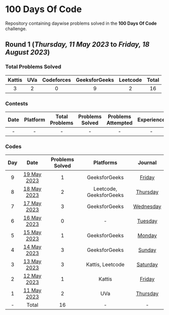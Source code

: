 # 100 Days Of Code

Repository containing daywise problems solved in the **100 Days Of Code** challenge.

## Round 1 (_Thursday, 11 May 2023_ to _Friday, 18 August 2023_)

### Total Problems Solved

| Kattis | UVa | Codeforces | GeeksforGeeks | Leetcode | Total |
| :----: | :-: | :--------: | :-----------: | :------: | :---: |
|   3    |  2  |     0      |       9       |    2     |  16   |

### Contests

| Date | Platform | Total Problems | Problems Solved | Problems Attempted | Experience |
| :--: | :------: | :------------: | :-------------: | :----------------: | :--------: |
|  -   |    -     |       -        |        -        |         -          |     -      |

### Codes

| Day |                 Date                  | Problems Solved |        Platforms        |                       Journal                       |
| :-: | :-----------------------------------: | :-------------: | :---------------------: | :-------------------------------------------------: |
|  9  | [19 May 2023](/Day%2009%20-%20190523) |        1        |      GeeksforGeeks      |  [Friday](https://priyanshusharma.dev/fri-190523)   |
|  8  | [18 May 2023](/Day%2008%20-%20180523) |        2        | Leetcode, GeeksforGeeks | [Thursday](https://priyanshusharma.dev/thu-180523)  |
|  7  | [17 May 2023](/Day%2007%20-%20170523) |        3        |      GeeksforGeeks      | [Wednesday](https://priyanshusharma.dev/wed-170523) |
|  6  | [16 May 2023](/Day%2006%20-%20160523) |        0        |            -            |  [Tuesday](https://priyanshusharma.dev/tue-160523)  |
|  5  | [15 May 2023](/Day%2005%20-%20150523) |        1        |      GeeksforGeeks      |  [Monday](https://priyanshusharma.dev/mon-150523)   |
|  4  | [14 May 2023](/Day%2004%20-%20140523) |        3        |      GeeksforGeeks      |  [Sunday](https://priyanshusharma.dev/sun-140523)   |
|  3  | [13 May 2023](/Day%2003%20-%20130523) |        3        |    Kattis, Leetcode     | [Saturday](https://priyanshusharma.dev/sat-130523)  |
|  2  | [12 May 2023](/Day%2002%20-%20120523) |        1        |         Kattis          |  [Friday](https://priyanshusharma.dev/fri-120523)   |
|  1  | [11 May 2023](/Day%2001%20-%20110523) |        2        |           UVa           | [Thursday](https://priyanshusharma.dev/thu-110523)  |
|  -  |                 Total                 |       16        |            -            |                          -                          |
